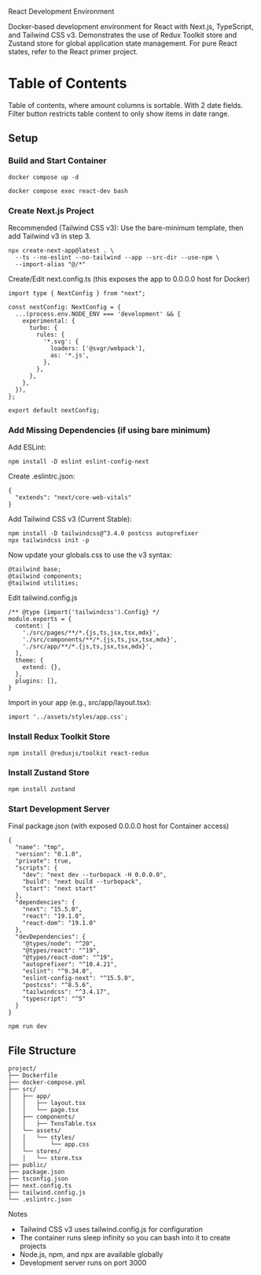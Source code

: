 React Development Environment

Docker-based development environment for React with Next.js, TypeScript, and Tailwind CSS v3.
Demonstrates the use of Redux Toolkit store and Zustand store for global application state management.
For pure React states, refer to the React primer project.

# Table of Contents

Table of contents, where amount columns is sortable.
With 2 date fields. Filter button restricts table content to only show items in date range.

## Setup
### Build and Start Container
```
docker compose up -d

docker compose exec react-dev bash
```
### Create Next.js Project

Recommended (Tailwind CSS v3):
Use the bare-minimum template, then add Tailwind v3 in step 3.
```
npx create-next-app@latest . \
  --ts --no-eslint --no-tailwind --app --src-dir --use-npm \
  --import-alias "@/*"
```

Create/Edit next.config.ts (this exposes the app to 0.0.0.0 host for Docker)
```
import type { NextConfig } from "next";

const nextConfig: NextConfig = {
  ...(process.env.NODE_ENV === 'development' && {
    experimental: {
      turbo: {
        rules: {
          '*.svg': {
            loaders: ['@svgr/webpack'],
            as: '*.js',
          },
        },
      },
    },
  }),
};

export default nextConfig;

```

### Add Missing Dependencies (if using bare minimum)

Add ESLint:
```
npm install -D eslint eslint-config-next
```
Create .eslintrc.json:
```
{
  "extends": "next/core-web-vitals"
}
```
Add Tailwind CSS v3 (Current Stable):
```
npm install -D tailwindcss@^3.4.0 postcss autoprefixer
npx tailwindcss init -p
```
Now update your globals.css to use the v3 syntax:
```
@tailwind base;
@tailwind components;
@tailwind utilities;
```
Edit tailwind.config.js
```
/** @type {import('tailwindcss').Config} */
module.exports = {
  content: [
    './src/pages/**/*.{js,ts,jsx,tsx,mdx}',
    './src/components/**/*.{js,ts,jsx,tsx,mdx}',
    './src/app/**/*.{js,ts,jsx,tsx,mdx}',
  ],
  theme: {
    extend: {},
  },
  plugins: [],
}
```
Import in your app (e.g., src/app/layout.tsx):
```
import '../assets/styles/app.css';
```

### Install Redux Toolkit Store
```
npm install @reduxjs/toolkit react-redux
```

### Install Zustand Store
```
npm install zustand
```

### Start Development Server
Final package.json (with exposed 0.0.0.0 host for Container access)
```
{
  "name": "tmp",
  "version": "0.1.0",
  "private": true,
  "scripts": {
    "dev": "next dev --turbopack -H 0.0.0.0",
    "build": "next build --turbopack",
    "start": "next start"
  },
  "dependencies": {
    "next": "15.5.0",
    "react": "19.1.0",
    "react-dom": "19.1.0"
  },
  "devDependencies": {
    "@types/node": "^20",
    "@types/react": "^19",
    "@types/react-dom": "^19",
    "autoprefixer": "^10.4.21",
    "eslint": "^9.34.0",
    "eslint-config-next": "^15.5.0",
    "postcss": "^8.5.6",
    "tailwindcss": "^3.4.17",
    "typescript": "^5"
  }
}

```

```
npm run dev
```
## File Structure
```
project/
├── Dockerfile
├── docker-compose.yml
├── src/
│   ├── app/
│   │   ├── layout.tsx
│   │   └── page.tsx
│   ├── components/
│   │   ├── TxnsTable.tsx
│   └── assets/
│   │   └── styles/
│   │       └── app.css
│   └── stores/
│   │   └── store.tsx
├── public/
├── package.json
├── tsconfig.json
├── next.config.ts
├── tailwind.config.js
└── .eslintrc.json
```
Notes

- Tailwind CSS v3 uses tailwind.config.js for configuration
- The container runs sleep infinity so you can bash into it to create projects
- Node.js, npm, and npx are available globally
- Development server runs on port 3000
